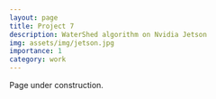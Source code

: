 ```yaml
---
layout: page
title: Project 7
description: WaterShed algorithm on Nvidia Jetson
img: assets/img/jetson.jpg
importance: 1
category: work
---
```


Page under construction.
